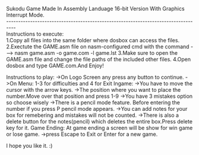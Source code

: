 Sukodu Game Made In Assembly Landuage 16-bit Version With Graphics Interrupt Mode.<br>
----------------------------------------------------------------------------------<br>
Instructions to execute:<br>
1.Copy all files into the same folder where dosbox can access the files.
2.Exectute the GAME.asm file on nasm-configured cmd with the command  ---> nasm game.asm -o game.com -l game.lst
3.Make sure to open the GAME.asm file and change the file paths of the included other files.
4.Open dosbox and type GAME.com.And Enjoy!

Instructions to play:
->On Logo Screen any press any button to continue.
->On Menu: 1-3 for difficulties and 4 for Exit
Ingame:
->You have to move the cursor with the arrow keys.
->The position where you want to place the number.Move over that position and press 1-9
->You have 3 mistakes option so choose wisely
->There is a pencil mode feature. Before entering the number if you press P pencil mode appears.
->You can add notes for your box for remebering and mistakes will not be counted.
->There is also a delete button for the notes(pencil) which deletes the entire box.Press delete key for it.
Game Ending:
At game ending a screen will be show for win game or lose game.
->press Escape to Exit or Enter for a new game.

I hope you like it. :)

